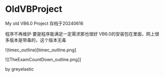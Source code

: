 # OldVBProject
My old VB6.0 Project 
存档于20240616 

程序不再维护 
要是程序能满足一定需求那也很好 
VB6.0的安装包在里面，网上很多版本是带毒的，这个版本无毒 

!(timec_outline)[timec_outline.png] 

![[TheExamCountDown_outline.png]] 

by greyelastic 
